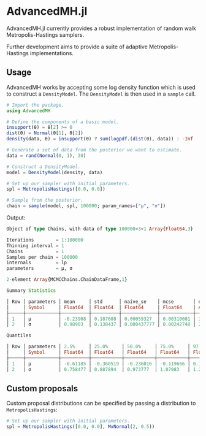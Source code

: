 # AdvancedMH.jl

AdvancedMH.jl currently provides a robust implementation of random walk Metropolis-Hastings samplers.

Further development aims to provide a suite of adaptive Metropolis-Hastings implementations.

## Usage

AdvancedMH works by accepting some log density function which is used to construct a `DensityModel`. The `DensityModel` is then used in a `sample` call.

```julia
# Import the package.
using AdvancedMH

# Define the components of a basic model.
insupport(θ) = θ[2] >= 0
dist(θ) = Normal(θ[1], θ[2])
density(data, θ) = insupport(θ) ? sum(logpdf.(dist(θ), data)) : -Inf

# Generate a set of data from the posterior we want to estimate.
data = rand(Normal(0, 1), 30)

# Construct a DensityModel.
model = DensityModel(density, data)

# Set up our sampler with initial parameters.
spl = MetropolisHastings([0.0, 0.0])

# Sample from the posterior.
chain = sample(model, spl, 100000; param_names=["μ", "σ"])
```

Output:

```julia
Object of type Chains, with data of type 100000×3×1 Array{Float64,3}

Iterations        = 1:100000
Thinning interval = 1
Chains            = 1
Samples per chain = 100000
internals         = lp
parameters        = μ, σ

2-element Array{MCMCChains.ChainDataFrame,1}

Summary Statistics

│ Row │ parameters │ mean     │ std      │ naive_se    │ mcse       │ ess     │ r_hat   │
│     │ Symbol     │ Float64  │ Float64  │ Float64     │ Float64    │ Any     │ Any     │
├─────┼────────────┼──────────┼──────────┼─────────────┼────────────┼─────────┼─────────┤
│ 1   │ μ          │ -0.23908 │ 0.187608 │ 0.00059327  │ 0.00310081 │ 3225.02 │ 1.00003 │
│ 2   │ σ          │ 0.98903  │ 0.138437 │ 0.000437777 │ 0.00242748 │ 2830.8  │ 1.0003  │

Quantiles

│ Row │ parameters │ 2.5%     │ 25.0%     │ 50.0%     │ 75.0%     │ 97.5%    │
│     │ Symbol     │ Float64  │ Float64   │ Float64   │ Float64   │ Float64  │
├─────┼────────────┼──────────┼───────────┼───────────┼───────────┼──────────┤
│ 1   │ μ          │ -0.61185 │ -0.360519 │ -0.236016 │ -0.119666 │ 0.134902 │
│ 2   │ σ          │ 0.758477 │ 0.887894  │ 0.973777  │ 1.07983   │ 1.29455  │
```

## Custom proposals

Custom proposal distributions can be specified by passing a distribution to `MetropolisHastings`:

```julia
# Set up our sampler with initial parameters.
spl = MetropolisHastings([0.0, 0.0], MvNormal(2, 0.5)) 
```
